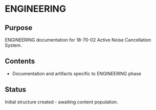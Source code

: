 # ENGINEERING

## Purpose
ENGINEERING documentation for 18-70-02 Active Noise Cancellation System.

## Contents
- Documentation and artifacts specific to ENGINEERING phase

## Status
Initial structure created - awaiting content population.
